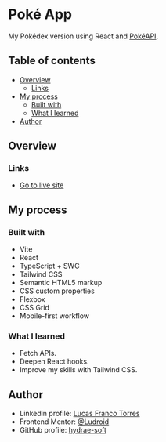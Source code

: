 # Poké App

My Pokédex version using React and [PokéAPI](https://pokeapi.co/).

## Table of contents

- [Overview](#overview)
  - [Links](#links)
- [My process](#my-process)
  - [Built with](#built-with)
  - [What I learned](#what-i-learned)
- [Author](#author)

## Overview

### Links

- [Go to live site](https://hydrae-soft.github.io/poke-app/)

## My process

### Built with

- Vite
- React
- TypeScript + SWC
- Tailwind CSS
- Semantic HTML5 markup
- CSS custom properties
- Flexbox
- CSS Grid
- Mobile-first workflow

### What I learned

- Fetch APIs.
- Deepen React hooks.
- Improve my skills with Tailwind CSS.

## Author

- Linkedin profile: [Lucas Franco Torres](https://www.linkedin.com/in/lucas-franco-torres-front-dev/)
- Frontend Mentor: [@Ludroid](https://www.frontendmentor.io/profile/Ludroid)
- GitHub profile: [hydrae-soft](https://github.com/hydrae-soft)
